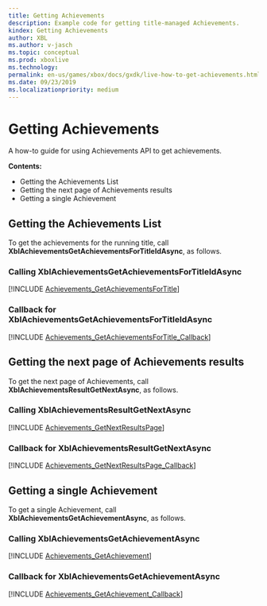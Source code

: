 ```yaml
---
title: Getting Achievements
description: Example code for getting title-managed Achievements.
kindex: Getting Achievements
author: XBL
ms.author: v-jasch
ms.topic: conceptual
ms.prod: xboxlive
ms.technology: 
permalink: en-us/games/xbox/docs/gxdk/live-how-to-get-achievements.html
ms.date: 09/23/2019
ms.localizationpriority: medium
---
```


# Getting Achievements

A how-to guide for using Achievements API to get achievements.

**Contents:**
* Getting the Achievements List
* Getting the next page of Achievements results
* Getting a single Achievement


## Getting the Achievements List

To get the achievements for the running title, call **XblAchievementsGetAchievementsForTitleIdAsync**, as follows.


### Calling XblAchievementsGetAchievementsForTitleIdAsync

[!INCLUDE [Achievements_GetAchievementsForTitle](../../../../../code/snippets/Achievements_GetAchievementsForTitle.md)]


### Callback for XblAchievementsGetAchievementsForTitleIdAsync

[!INCLUDE [Achievements_GetAchievementsForTitle_Callback](../../../../../code/snippets/Achievements_GetAchievementsForTitle_Callback.md)]


## Getting the next page of Achievements results

To get the next page of Achievements, call **XblAchievementsResultGetNextAsync**, as follows.

### Calling XblAchievementsResultGetNextAsync

[!INCLUDE [Achievements_GetNextResultsPage](../../../../../code/snippets/Achievements_GetNextResultsPage.md)]


### Callback for XblAchievementsResultGetNextAsync

[!INCLUDE [Achievements_GetNextResultsPage_Callback](../../../../../code/snippets/Achievements_GetNextResultsPage_Callback.md)]



## Getting a single Achievement

To get a single Achievement, call **XblAchievementsGetAchievementAsync**, as follows.


### Calling XblAchievementsGetAchievementAsync

[!INCLUDE [Achievements_GetAchievement](../../../../../code/snippets/Achievements_GetAchievement.md)]


### Callback for XblAchievementsGetAchievementAsync

[!INCLUDE [Achievements_GetAchievement_Callback](../../../../../code/snippets/Achievements_GetAchievement_Callback.md)]
